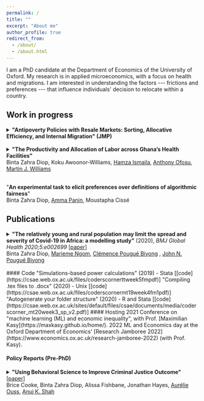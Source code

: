 ```yaml
---
permalink: /
title: ""
excerpt: "About me"
author_profile: true
redirect_from: 
  - /about/
  - /about.html
---
```




<!-- ## About me -->

I am a PhD candidate at the Department of Economics of the University of Oxford. My research is in applied microeconomics, with a focus on health and migrations. I am interested in understanding the factors --- frictions and preferences --- that influence individuals' decision to relocate within a country.  

<!-- I am the T.A for the Quantitative Methods course of Oxford's MSc. in Economics for Development and co-organized the 2021 conference on "machine learning and economic inequality", hosted by [Maximilian Kasy](https://maxkasy.github.io/home/).  

I will be co-hosting (with Max) on June 20, 2022 the Machine Learning and Economics day at the Department of Economics' [Research Jamboree 2022](https://www.economics.ox.ac.uk/research-jamboree-2022). Find the [program here](https://maxkasy.github.io/home/ML_Econ_Oxford/Jamboree_2022/).  

Previously, I worked as a research staff at the [University of Chicago Urban Labs](https://urbanlabs.uchicago.edu/), and at [gui2de](https://gui2de.georgetown.edu/#). You can find an excerpt of my [CV here](https://bzdiop.github.io/cv/).--> 


## Work in progress 

<details>
  <summary><b>"Antipoverty Policies with Resale Markets: Sorting, Allocative  Efficiency, and Internal Migration" (JMP) </b>
</summary>
  <p style="text-align:justify;"><b>Abstract</b>:  Rural antipoverty programs often focus on increasing agricultural productivity and transfer resources to farmers to help them do so. Yet, many farmers' most productive investment may be in another technology: migration. I explore the impacts of such programs on productivity and on migration. First, I use a difference-in-difference exploiting variations in the roll-out of a Zambian fertilizer voucher program. As expected, the program increases rates of fertilizer adoption and yields. There is an additional two-fold increase in individual outmigration. Meaning that for some farmers, these vouchers lead to divestment from agriculture and to migration. Migration occurring on the year of the program --consistent with farmers monetizing the subsidy on resale markets to fund migration-- accounts for 30\% of the variance in migration. Second, I generalize these findings with a structural general equilibrium framework accounting for an externality in adoption. These estimates allow me to compare input subsidies against cash transfers and in-kind programs without resale markets. I find that only ISPs foster these levels of specialization. When farmers’ types are costly to elicit, resale markets can improve the allocative efficiency of programs. These markets turn any voucher or in-kind program into a cash-transfer to net re-sellers and a large in-kind transfer to net buyers. They thus relax credit constraints for all types of farmers who can specialize. 
<br>
<b> Presentions: </b> <br>
<b>2022:</b> International Conference on Development Economics (AFEDEV1, Clermont-Ferrand), 37th meeting of the European Economic Association/74th European meeting of the Econometric Society (EEA-ESEM, Milan), Royal Economic Society Easter Training School (Bristol) <br>
<b>2022:</b> 37th meeting of the European Economic Association/74th European meeting of the Econometric Society (EEA-ESEM, Milan), International Conference on Development Economics (AFEDEV1, Clermont-Ferrand), Economic Development and Wellbeing Research Group seminar series at the University of Johannesburg, Royal Economic Society Easter Training School (Bristol) <br>
<b>2021:</b> PhD Student Workshop of the Urban Economics Association, Economic Development and Wellbeing Research Group seminar series at the University of Johannesburg, 10th European Meeting of the Urban Economics Association, Africa Meeting of the Econometric Society, Midwest International Economic Development Conference  
</p>
  </details>
 <br> 


<details>
  <summary><b>"The Productivity and Allocation of Labor across Ghana’s Health Facilities"</b> <br>
Binta Zahra Diop, Koku Awoonor-Williams, <a href="https://www.researchgate.net/profile/Hamza_Ismaila">Hamza Ismaila</a>, <a href="https://www.researchgate.net/profile/Anthony_Ofosu">Anthony Ofosu</a>,  <a href="https://www.martinjwilliams.com">Martin J. Williams</a>
</summary>
  <p style="text-align:justify;"><b>Summary</b>:  We use never-used-before administrative data covering all Ghana’s healthcare staff and facilities. We measure potential gains from reallocating labor across facilities while accounting for administrative constraints. We provide the first comprehensive estimate of a healthcare system production functions. We further explores the allocation of medical labor across vacancies and geographic areas. Finally, we identify complementarities across staff and assignments that contribute to better outcomes. <br>
<b> Presented at: </b> Economic Development and Wellbeing Research Group seminar series at the University of Johannesburg (2022), ODI Public Finance conference (2020), WGAPE (2019).<br>
</p>
  </details>
 <br> 

"**An experimental task to elicit preferences over definitions of algorithmic fairness**"  
Binta Zahra Diop, [Amma Panin](http://ammapanin.com/), Moustapha Cissé   
  
  
<!-- ***  
"**Migration Decisions: Frictions vs. Preferences**"   
**Presentations**: Urban Economic Association PhD Workshop, Elevator pitch (2020)   --> 

## Publications


<details>
  <summary><b>"The relatively young and rural population may limit the spread and severity of Covid-19 in Africa: a modelling study"</b> (2020), <i> BMJ Global Health 2020;5:e002699 </i>  [<a href="https://gh.bmj.com/content/5/5/e002699">paper</a>]  <br>
Binta Zahra Diop, <a href="https://www.anl.gov/profile/marieme-ngom">Marieme Ngom</a>, <a href="https://www.pantheonsorbonne.fr/page-perso/e1904015601">Clémence Pougué Biyong</a> , <a href="https://www.inet.ox.ac.uk/people/john-pougu%C3%A9-biyong/">John N. Pougué Biyong</a> 
</summary>
  <p style="text-align:justify;"><b>Introduction</b> A novel coronavirus disease 2019 (COVID-19) has spread to all regions of the world. There is great uncertainty regarding how countries’ characteristics will affect the spread of the epidemic; to date, there are few studies that attempt to predict the spread of the epidemic in African countries. In this paper, we investigate the role of demographic patterns, urbanisation and comorbidities on the possible trajectories of COVID-19 in Ghana, Kenya and Senegal.<br>
<b>Methods</b> We use an augmented deterministic Susceptible-Infected-Recovered model to predict the true spread of the disease, under the containment measures taken so far. We disaggregate the infected compartment into asymptomatic, mildly symptomatic and severely symptomatic to match observed clinical development of COVID-19. We also account for age structures, urbanisation and comorbidities (HIV, tuberculosis, anaemia).  <br>
<b>Results</b> In our baseline model, we project that the peak of active cases will occur in July, subject to the effectiveness of policy measures. When accounting for the urbanisation, and factoring in comorbidities, the peak may occur between 2 June and 17 June (Ghana), 22 July and 29 August (Kenya) and, finally, 28 May and 15 June (Senegal). Successful containment policies could lead to lower rates of severe infections. While most cases will be mild, we project in the absence of policies further containing the spread, that between 0.78% and 1.03%, 0.61% and 1.22%, and 0.60% and 0.84% of individuals in Ghana, Kenya and Senegal, respectively, may develop severe symptoms at the time of the peak of the epidemic.  <br>
<b>Conclusion</b> Compared with Europe, Africa’s younger and rural population may modify the severity of the epidemic. The large youth population may lead to more infections but most of these infections will be asymptomatic or mild, and will probably go undetected. The higher prevalence of underlying conditions must be considered.
<br>  
      <br>
      <b>Predictions of the model:</b><br>  
     <img src="/images/covidpredictions.png" width="60%" height="60%"> <br>
      <b>The actual progression of infections:</b><br>  
      <img src="/images/covidreality.png" width="60%" height="60%"> <br>

<br>
<b>Mentions</b>: CNN Business, The Conversation, Quartz, allAfrica, The Independent, Le Point  <br>
<b> Talks:</b>  World Health Organization TC Modeling Series (June 2020)
</p>
  </details>
  <br>    
<!--## Miscellaneous Publications --> 
#### Code 
"Simulations-based power calculations" (2019) - Stata [[code](https://csae.web.ox.ac.uk/files/coderscornerttweek5fmpdf)]  
"Compiling .tex files to .docx" (2020) - Unix [[code](https://csae.web.ox.ac.uk/files/coderscornermt19week4fm1pdf)]  
"Autogenerate your folder structure" (2020) - R and Stata [[code](https://csae.web.ox.ac.uk/sites/default/files/csae/documents/media/coderscorner_mt20week3_sp_v2.pdf)] 
#### Hosting
2021 Conference on "machine learning (ML) and economic inequality", with Prof. [Maximilian Kasy](https://maxkasy.github.io/home/).  
2022 ML and Economics day at the Oxford Department of Economics' [Research Jamboree 2022](https://www.economics.ox.ac.uk/research-jamboree-2022) (with Prof. Kasy).  

#### Policy Reports (Pre-PhD)  
<details>
  <summary><b>"Using Behavioral Science to Improve Criminal Justice Outcome"</b>  [<a href="http://theslab.uchicago.edu/anuj/uploads/summons.pdf">paper</a>]  <br>
  Brice Cooke, Binta Zahra Diop, Alissa Fishbane, Jonathan Hayes, <a href="http://aouss.github.io/">Aurélie Ouss</a>, <a href="https://www.chicagobooth.edu/faculty/directory/s/anuj-k-shah">Anuj K. Shah</a>
</summary>
 <p style="text-align:justify;"><b>Abstract</b>:  Each year, millions of Americans fail to appear in court for low-level offenses, and warrants are then issued for their arrest. In two field studies in New York City, we make critical information salient by redesigning the summons form and providing text message reminders. These interventions reduce failures to appear by 13 to 21% and lead to 30,000 fewer arrest warrants over a 3-year period. In laboratory experiments, we find that whereas criminal justice professionals see failures to appear as relatively unintentional, laypeople believe they are more intentional. These lay beliefs reduce support for policies that make court information salient and increase support for punishment. Our findings suggest that criminal justice policies can be made more effective and humane by anticipating human error in unintentional offenses.<br>
      <img src="/images/fta_form.png" width="50%" height="50%"><img src="/images/fta.png" width="50%" height="50%"> <br>
<b> Coverage: </b> Boston Globe, FastCompany,The American Bar Association Journal (ABA Journal),The Behavioral Scientist , NYDaily News, Metro, Courthouse News Service, CityLab.<br>
</p>
  </details>


  
<!-- 

<script>
function button(id) {
  var x = document.getElementById(id);
  var ids = ["abs1", "pres1", "abs2", "pres2", "abs3", "pres3", "abs4", "pres4" ];
  for(var i = 0; i < ids.length; i++) {
    var item = ids[i];
    if (item != id) {
      document.getElementById(item).style.display = "none";
    } else {
      if (x.style.display === "none") {
        x.style.display = "block"
      } else {
        x.style.display = "none";
      }
    }
  }	
}
</script> 

<head>
<style>
.button {
  border: black ; /*none*/
  color: black;
  padding: 5px 5px;
  text-align: center;
  text-decoration: none;
  display: inline-block;
  font-size: 12px;
  margin: 1px 1px;
  cursor: pointer;
}

.button1 {background-color: #4CAF50;border-radius: 12px;} /* Green */
.button2 {background-color: #008CBA;border-radius: 12px;} /* Blue */
.button3 {background-color: none: 12px;border-radius: 12px;} /* Light Gray */
.button4 {background-color: #969696;border-radius: 12px;} /* Gray */

div {
  text-align: justify;
  text-justify: inter-word;
}
</style>
</head>



## References

[Douglas Gollin](https://sites.google.com/site/douglasgollin/)  
Professor  
University of Oxford  
douglas.gollin[at]qeh.ox.ac.uk  

[Hamish Low](https://sites.google.com/site/hamishlowecon/)  
Professor  
University of Oxford  
hamish.low[at]economics.ox.ac.uk  

[Martin J. Williams](https://martinjwilliams.com/)  
Associate Professor   
University of Oxford  
martin.williams[at]bsg.ox.ac.uk  

[Christopher Woodruff](https://chriswoodruff.qeh.ox.ac.uk/) (Teaching)  
Professor   
University of Oxford  
christopher.woodruff[at]qeh.ox.ac.uk   


"**Using Behavioral Science to Improve Criminal Justice Outcome**" (2018), _UChicago Crime Lab & ideas42_ [[paper](http://theslab.uchicago.edu/anuj/uploads/summons.pdf)]     
Brice Cooke, Binta Zahra Diop, Alissa Fishbane, Jonathan Hayes, [Aurélie Ouss](http://aouss.github.io/), [Anuj K. Shah](https://www.chicagobooth.edu/faculty/directory/s/anuj-k-shah)  
Later published in _Science_ under the title “[Behavioral nudges reduce failure to appear in court](https://science.sciencemag.org/content/early/2020/10/07/science.abb6591.abstract)" (2020)
<div class="buttonbar">
    <button class="button button3" onclick="button(&quot;abs4&quot;)">Abstract and Graphs</button> 
    <button class="button button3" onclick="button(&quot;pres4&quot;)">Coverage</button> 
     </div> 
  <div class="popup" id="abs4" style="display:none;">
Each year, millions of Americans fail to appear in court for low-level offenses, and warrants are then issued for their arrest. In two field studies in New York City, we make critical information salient by redesigning the summons form and providing text message reminders. These interventions reduce failures to appear by 13 to 21% and lead to 30,000 fewer arrest warrants over a 3-year period. In laboratory experiments, we find that whereas criminal justice professionals see failures to appear as relatively unintentional, laypeople believe they are more intentional. These lay beliefs reduce support for policies that make court information salient and increase support for punishment. Our findings suggest that criminal justice policies can be made more effective and humane by anticipating human error in unintentional offenses.<br />
      <img src="/images/fta_form.png" width="50%" height="50%"><img src="/images/fta.png" width="50%" height="50%"> 
</div>
  <div class="popup" id="pres4" style="display:none;">
Boston Globe, FastCompany,The American Bar Association Journal (ABA Journal),The Behavioral Scientist , NYDaily News, Metro, Courthouse News Service, CityLab. <br />
</div>
  <p></p>






"**The relatively young and rural population may limit the spread and severity of Covid-19 in Africa: a modelling study**" (2020), _BMJ Global Health 2020;5:e002699_ [[paper](https://gh.bmj.com/content/5/5/e002699)]  
Binta Zahra Diop, [Marieme Ngom](https://www.anl.gov/profile/marieme-ngom), [Clémence Pougué Biyong](https://www.pantheonsorbonne.fr/page-perso/e1904015601), [John N. Pougué Biyong](https://www.inet.ox.ac.uk/people/john-pougu%C3%A9-biyong/)
<div class="buttonbar">
    <button class="button button3" onclick="button(&quot;abs3&quot;)">Abstract and Graphs</button> 
    <button class="button button3" onclick="button(&quot;pres3&quot;)">Cited in/Presented at</button> 
     </div> 
  <div class="popup" id="abs3" style="display:none;">
<b>Introduction</b> A novel coronavirus disease 2019 (COVID-19) has spread to all regions of the world. There is great uncertainty regarding how countries’ characteristics will affect the spread of the epidemic; to date, there are few studies that attempt to predict the spread of the epidemic in African countries. In this paper, we investigate the role of demographic patterns, urbanisation and comorbidities on the possible trajectories of COVID-19 in Ghana, Kenya and Senegal.<br>
<b>Methods</b> We use an augmented deterministic Susceptible-Infected-Recovered model to predict the true spread of the disease, under the containment measures taken so far. We disaggregate the infected compartment into asymptomatic, mildly symptomatic and severely symptomatic to match observed clinical development of COVID-19. We also account for age structures, urbanisation and comorbidities (HIV, tuberculosis, anaemia).  <br>
<b>Results</b> In our baseline model, we project that the peak of active cases will occur in July, subject to the effectiveness of policy measures. When accounting for the urbanisation, and factoring in comorbidities, the peak may occur between 2 June and 17 June (Ghana), 22 July and 29 August (Kenya) and, finally, 28 May and 15 June (Senegal). Successful containment policies could lead to lower rates of severe infections. While most cases will be mild, we project in the absence of policies further containing the spread, that between 0.78% and 1.03%, 0.61% and 1.22%, and 0.60% and 0.84% of individuals in Ghana, Kenya and Senegal, respectively, may develop severe symptoms at the time of the peak of the epidemic.  <br>
<b>Conclusion</b> Compared with Europe, Africa’s younger and rural population may modify the severity of the epidemic. The large youth population may lead to more infections but most of these infections will be asymptomatic or mild, and will probably go undetected. The higher prevalence of underlying conditions must be considered.<br />  
      <br />
      <b>Predictions of the model:</b><br />  
     <img src="/images/covidpredictions.png" width="60%" height="60%"> <br />
      <b>The actual progression of infections:</b><br />  
      <img src="/images/covidreality.png" width="60%" height="60%">
</div>
  <div class="popup" id="pres3" style="display:none;">
<b>Cited in:</b>  CNN Business, The Conversation, Quartz, allAfrica, The Independent, Le Point  <br />
<b> Presented at:</b>  World Health Organization TC Modeling Series (June 2020)
</div>
  <p></p>



"**The Productivity and Allocation of Labor across Ghana’s Health Facilities**"  
Binta Zahra Diop, [Hamza Ismaila](https://www.researchgate.net/profile/Hamza_Ismaila), [Anthony Ofosu](https://www.researchgate.net/profile/Anthony_Ofosu), [Martin J. Williams](https://martinjwilliams.com/)
<div class="buttonbar">
    <button class="button button3" onclick="button(&quot;abs2&quot;)">Summary</button> 
    <button class="button button3" onclick="button(&quot;pres2&quot;)">Presented at</button> 
     </div> 
  <div class="popup" id="abs2" style="display:none;">
We use never-used-before administrative data covering all Ghana’s healthcare staff and facilities. We measure potential gains from reallocating labor across facilities while accounting for administrative constraints. We provide the first comprehensive estimate of a healthcare system production functions. We further explores the allocation of medical labor across vacancies and geographic areas. Finally, we identify complementarities across staff and assignments that contribute to better outcomes. 
</div>
  <div class="popup" id="pres2" style="display:none;">
Economic Development and Wellbeing Research Group seminar series at the University of Johannesburg (2022), ODI Public Finance conference (2020), WGAPE (2019)  
</div>
  <p></p>



"**Input Subsidies in a Second-Best Environment: Allocative Efficiency, and Migration Decisions**"
<div class="buttonbar">
    <button class="button button3" onclick="button(&quot;abs1&quot;)">Abstract</button> 
    <button class="button button3" onclick="button(&quot;pres1&quot;)">Presented at</button> 
     </div> 
  <div class="popup" id="abs1" style="display:none;">
I explore the impacts of agricultural input subsidies programs (ISPs) on internal migration. I construct a theoretical framework where ISPs address two common challenges. First, a learning externality leads farmers to use improved inputs only if some neighbors do so. By lowering the costs of adopting inputs, the ISP internalizes this externality. Second, farmers face a binding credit constraint, making the upfront cost of both fertilizer adoption and migration unaffordable. In the presence of resale markets, the subsidized bundle of fertilizer can be traded to either generate liquidity and migrate or purchase more fertilizer and double-down in agriculture. In this setting, resale markets improve the allocative efficiency of the ISP by turning it into a small cash-transfer to net re-sellers and a large in-kind transfer to net buyers. I substantiate the model's predictions using a panel of Zambian smallholders, many of whom benefited from an ISP. I find that the share of households relocating increases by 15pp compared to areas with no subsidy. For the remaining households, an additional 26pp send at least one member out to migrate.
</div>
  <div class="popup" id="pres1" style="display:none;">
<b>2022:</b> NOVA Conference on Economic Development (Lisbon),  International Conference on Development Economics (AFEDEV1, Clermont-Ferrand), 37th meeting of the European Economic Association/74th European meeting of the Econometric Society (EEA-ESEM, Milan)_, Royal Economic Society Easter Training School (Bristol) <br />
<b>2021:</b> PhD Student Workshop of the Urban Economics Association, Economic Development and Wellbeing Research Group seminar series at the University of Johannesburg, 10th European Meeting of the Urban Economics Association, Africa Meeting of the Econometric Society, Midwest International Economic Development Conference  
</div>
  <p></p>
  
-->
